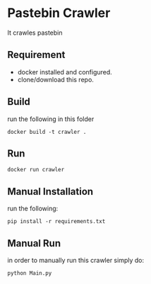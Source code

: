 # Pastebin Crawler
It crawles pastebin
## Requirement
- docker installed and configured.
- clone/download this repo.

## Build
run the following in this folder

`docker build -t crawler .`

## Run

`docker run crawler`

## Manual Installation
run the following:

`pip install -r requirements.txt`

## Manual Run
in order to manually run this crawler simply do:

`python Main.py`

